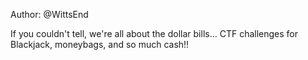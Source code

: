 Author: @WittsEnd

If you couldn't tell, we're all about the dollar bills... CTF challenges for Blackjack, moneybags, and so much cash!!
